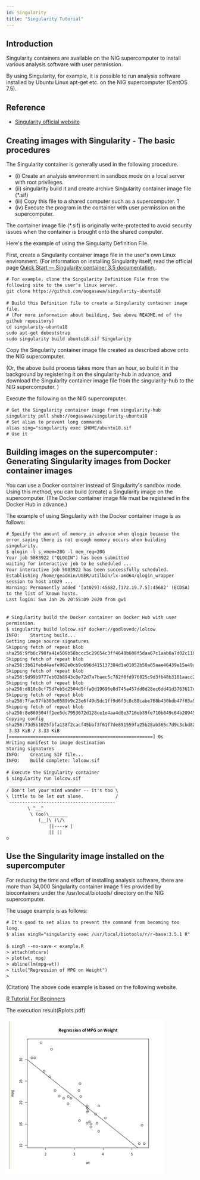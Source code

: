 ```yaml
---
id: Singularity
title: "Singularity Tutorial"
---
```


## Introduction

Singularity containers are available on the NIG supercomputer to install various analysis software with user permission.

By using Singularity, for example, it is possible to run analysis software installed by Ubuntu Linux apt-get etc. on the NIG supercomputer (CentOS 7.5).


## Reference

- [Singularity official website](https://singularity.hpcng.org/)


## Creating images with Singularity - The basic procedures

The Singularity container is generally used in the following procedure.

- (i) Create an analysis environment in sandbox mode on a local server with root privileges.
- (ii) singularity build it and create archive Singularity container image file (*.sif)
- (iii) Copy this file to a shared computer such as a supercomputer. 1
- (iv) Execute the program in the container with user permission on the supercomputer.

The container image file (*.sif) is originally write-protected to avoid security issues when the container is brought onto the shared computer.

Here's the example of using the Singularity Definition File.

First, create a Singularity container image file in the user's own Linux environment. (For information on installing Singularity itself, read the official page [Quick Start — Singularity container 3.5 documentation ](https://sylabs.io/guides/3.5/user-guide/quick_start.html).


```
# For example, clone the Singularity Definition File from the following site to the user's linux server.
git clone https://github.com/oogasawa/singularity-ubuntu18

# Build this Definition file to create a Singularity container image file.
# (For more information about building, See above README.md of the github repository)
cd singularity-ubuntu18
sudo apt-get debootstrap
sudo singularity build ubuntu18.sif Singularity
```

Copy the Singularity container image file created as described above onto the NIG supercomputer.

(Or, the above build process takes more than an hour, so build it in the background by registering it on the singularity-hub in advance, and download the Singularity container image file from the singularity-hub to the NIG supercomputer. )

Execute the following on the NIG supercomputer.

```
# Get the Singularity container image from singularity-hub
singularity pull shub://oogasawa/singularity-ubuntu18
# Set alias to prevent long commands
alias sing="singularity exec $HOME/ubuntu18.sif
# Use it
```


## Building images on the supercomputer : Generating Singularity images from Docker container images

You can use a Docker container instead of Singularity's sandbox mode. Using this method, you can build (create) a Singularity image on the supercomputer. (The Docker container image file must be registered in the Docker Hub in advance.)

The example of using Singularity with the Docker container image is as follows:

```
# Specify the amount of memory in advance when qlogin because the error saying there is not enough memory occurs when building singularity.
$ qlogin -l s_vmem=20G -l mem_req=20G
Your job 5083922 ("QLOGIN") has been submitted
waiting for interactive job to be scheduled ...
Your interactive job 5083922 has been successfully scheduled.
Establishing /home/geadmin/UGER/utilbin/lx-amd64/qlogin_wrapper
session to host at029 ...
Warning: Permanently added '[at029]:45682,[172.19.7.5]:45682' (ECDSA)
to the list of known hosts.
Last login: Sun Jan 26 20:55:09 2020 from gw1


# Singularity build the Docker container on Docker Hub with user permission.
$ singularity build lolcow.sif docker://godlovedc/lolcow
INFO:    Starting build...
Getting image source signatures
Skipping fetch of repeat blob
sha256:9fb6c798fa41e509b58bccc5c29654c3ff4648b608f5daa67c1aab6a7d02c118
Skipping fetch of repeat blob
sha256:3b61febd4aefe982e0cb9c696d415137384d1a01052b50a85aae46439e15e49a
Skipping fetch of repeat blob
sha256:9d99b9777eb02b8943c0e72d7a7baec5c782f8fd976825c9d3fb48b3101aacc2
Skipping fetch of repeat blob
sha256:d010c8cf75d7eb5d2504d5ffa0d19696e8d745a457dd8d28ec6dd41d3763617e
Skipping fetch of repeat blob
sha256:7fac07fb303e0589b9c23e6f49d5dc1ff9d6f3c8c88cabe768b430bdb47f03a9
Skipping fetch of repeat blob
sha256:8e860504ff1ee5dc7953672d128ce1e4aa4d8e3716eb39fe710b849c64b20945
Copying config sha256:73d5b1025fbfa138f2cacf45bbf3f61f7de891559fa25b28ab365c7d9c3cbd82
 3.33 KiB / 3.33 KiB [======================================================] 0s
Writing manifest to image destination
Storing signatures
INFO:    Creating SIF file...
INFO:    Build complete: lolcow.sif

# Execute the Singularity container
$ singularity run lolcow.sif
 ________________________________________
/ Don't let your mind wander -- it's too \
\ little to be let out alone.            /
 ----------------------------------------
        \ ^__^
         \ (oo)\_______
            (__)\ )\/\
                ||----w |
                || ||
o
```


## Use the Singularity image installed on the supercomputer

For reducing the time and effort of installing analysis software, there are more than 34,000 Singularity container image files provided by biocontainers under the /usr/local/biotools/ directory on the NIG supercomputer.
 

The usage example is as follows:
```
# It's good to set alias to prevent the command from becoming too long.
$ alias singR="singularity exec /usr/local/biotools/r/r-base:3.5.1 R"

$ singR --no-save < example.R
> attach(mtcars)
> plot(wt, mpg)
> abline(lm(mpg~wt))
> title("Regression of MPG on Weight")
>

```


(Citation) The above code example is based on the following website.


[R Tutorial For Beginners](https://www.statmethods.net/r-tutorial/index.html)

The execution result(Rplots.pdf)

![figure](singurarity.PNG)



